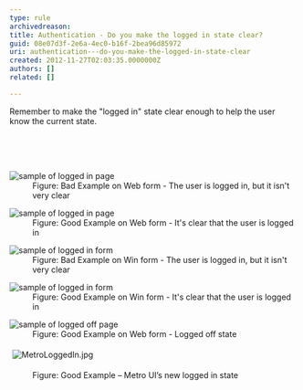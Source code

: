 ```yaml
---
type: rule
archivedreason: 
title: Authentication - Do you make the logged in state clear?
guid: 08e07d3f-2e6a-4ec0-b16f-2bea96d85972
uri: authentication---do-you-make-the-logged-in-state-clear
created: 2012-11-27T02:03:35.0000000Z
authors: []
related: []

---
```



<p>Remember to make the &quot;logged in&quot; state clear enough to help the user know the current state.</p>
<br><excerpt class='endintro'></excerpt><br>
​ 
<dl class="badImage"><dt> 
      <img src="http&#58;//www.ssw.com.au/ssw/Standards/Rules/Images/weblogin_bad.gif" alt="sample of logged in page" /> 
   </dt><dd>Figure&#58; Bad Example on Web form - The user is logged in, but it isn't very clear</dd></dl><dl class="goodImage"><dt> 
      <img src="http&#58;//www.ssw.com.au/ssw/Standards/Rules/Images/weblogin_good.gif" alt="sample of logged in page" /> 
   </dt><dd>Figure&#58; Good Example on Web form - It's clear that the user is logged in</dd></dl><dl class="badImage"><dt> 
      <img src="http&#58;//www.ssw.com.au/ssw/Standards/Rules/Images/winlogin_bad.gif" alt="sample of logged in form" /> 
   </dt><dd>Figure&#58; Bad Example on Win form - The user is logged in, but it isn't very clear</dd></dl><dl class="goodImage"><dt> 
      <img src="http&#58;//www.ssw.com.au/ssw/Standards/Rules/Images/BetterInterface_sqlAuditorLogin.jpg" alt="sample of logged in form" /> 
   </dt><dd>Figure&#58; Good Example on Win form - It's clear that the user is logged in</dd></dl><dl class="goodImage"><dt> 
      <img src="http&#58;//www.ssw.com.au/ssw/Standards/Rules/Images/weblogoff.gif" alt="sample of logged off page" /> 
   </dt><dd>Figure&#58; Good Example on Web form - Logged off state</dd></dl><dl class="ssw15-rteElement-ImageArea">
   <img alt="MetroLoggedIn.jpg" src="/DesignandPresentation/RulestoBetterInterfacesGeneral/SiteAssets/Pages/Authentication---Do-you-make-the-logged-in-state-clear/MetroLoggedIn.jpg" style="margin&#58;5px;" />
</dl><dd class="ssw15-rteElement-FigureGood">Figure&#58; Good Example – Metro UI’s new logged in state 
   <br></dd>


